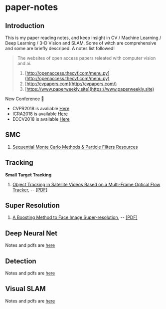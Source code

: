 # paper-notes

## Introduction

This is my paper reading notes, and keep insight in CV / Machine Learning / Deep Learning / 3-D Vision and SLAM. Some of witch are comprehensive and some are briefly descriped. A notes list followed!

> The websites of open access papers releated with computer vision and ai.
> 1. [http://openaccess.thecvf.com/menu.py](http://openaccess.thecvf.com/menu.py)
> 2. [http://cvpapers.com](http://cvpapers.com/)
> 3. [https://www.paperweekly.site](https://www.paperweekly.site)

New Conference :couple:

- CVPR2018 is avaliable [Here](http://openaccess.thecvf.com/CVPR2018.py)
- ICRA2018 is available [Here](https://zhuanlan.zhihu.com/p/37606658)
- ECCV2018 is available [Here](http://openaccess.thecvf.com/ECCV2018.py)

## SMC
1. [Sequential Monte Carlo Methods & Particle Filters Resources](http://www.stats.ox.ac.uk/~doucet/smc_resources.html)

## Tracking

**Small Target Tracking**
1. [Object Tracking in Satellite Videos Based on a Multi-Frame Optical Flow Tracker](https://github.com/zhangxiaoya/paper-notes/blob/master/Tracking/notes/Object_Tracking_in_Satelite_Videos_Based_on_a_Multi-Frame_Optical_Flow_tracker.md), -- [[PDF]](https://github.com/zhangxiaoya/paper-notes/blob/master/Tracking/pdfs/Object%20Tracking%20in%20Satellite%20Videos%20Based%20on%20a%20Multi-Frame%20Optical%20Flow%20Tracker.pdf)

## Super Resolution
1. [A Boosting Method to Face Image Super-resolution](https://github.com/zhangxiaoya/paper-notes/blob/master/SuperResolution/notes/A-Boosting-Method-to-Face-Image-Super-resolution.md), -- [[PDF]](https://github.com/zhangxiaoya/paper-notes/blob/master/SuperResolution/pdfs/A%20Boosting%20Method%20to%20Face%20Image%20Super-resolution.pdf)

## Deep Neural Net
Notes and pdfs are [here](https://github.com/zhangxiaoya/paper-notes/blob/master/Deep_Neural_Net/README.md)

## Detection
Notes and pdfs are [here](https://github.com/zhangxiaoya/paper-notes/blob/master/Detection/README.md)

## Visual SLAM

Notes and pdfs are [here](https://github.com/zhangxiaoya/paper-notes/blob/master/vSLAM/README.md)
